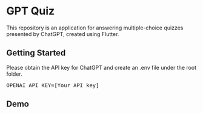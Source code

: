 # GPT Quiz
  

This repository is an application for answering multiple-choice quizzes presented by ChatGPT, created using Flutter.


## Getting Started

Please obtain the API key for ChatGPT and create an .env file under the root folder.
<pre>
OPENAI_API_KEY=[Your API key]
</pre>

## Demo
